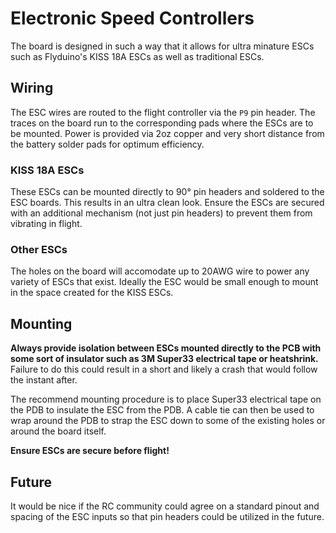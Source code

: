 # Electronic Speed Controllers

The board is designed in such a way that it allows for ultra minature ESCs such as Flyduino's KISS 18A ESCs as well as traditional ESCs.

## Wiring

The ESC wires are routed to the flight controller via the `P9` pin header.  The traces on the board run to the corresponding pads where the ESCs are to be mounted.  Power is provided via 2oz copper and very short distance from the battery solder pads for optimum efficiency.

### KISS 18A ESCs

These ESCs can be mounted directly to 90° pin headers and soldered to the ESC boards.  This results in an ultra clean look.  Ensure the ESCs are secured with an additional mechanism (not just pin headers) to prevent them from vibrating in flight.

### Other ESCs

The holes on the board will accomodate up to 20AWG wire to power any variety of ESCs that exist.  Ideally the ESC would be small enough to mount in the space created for the KISS ESCs.

## Mounting

**Always provide isolation between ESCs mounted directly to the PCB with some sort of insulator such as 3M Super33 electrical tape or heatshrink.**  Failure to do this could result in a short and likely a crash that would follow the instant after.

The recommend mounting procedure is to place Super33 electrical tape on the PDB to insulate the ESC from the PDB.  A cable tie can then be used to wrap around the PDB to strap the ESC down to some of the existing holes or around the board itself.

**Ensure ESCs are secure before flight!**

## Future

It would be nice if the RC community could agree on a standard pinout and spacing of the ESC inputs so that pin headers could be utilized in the future.
